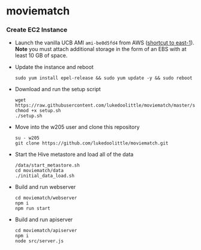 # moviematch

### Create EC2 Instance

* Launch the vanilla UCB AMI `ami-be0d5fd4` from AWS ([shortcut to east-1](https://console.aws.amazon.com/ec2/v2/home?region=us-east-1#LaunchInstanceWizard:ami=ami-be0d5fd4)). **Note** you must attach additional storage in the form of an EBS with at least 10 GB of space.

* Update the instance and reboot

      sudo yum install epel-release && sudo yum update -y && sudo reboot
	  
* Download and run the setup script

      wget https://raw.githubusercontent.com/lukedoolittle/moviematch/master/setup.sh
      chmod +x setup.sh
      ./setup.sh
	  
* Move into the w205 user and clone this repository

      su - w205
      git clone https://github.com/lukedoolittle/moviematch.git

* Start the Hive metastore and load all of the data

      /data/start_metastore.sh
      cd moviematch/data
      ./initial_data_load.sh
	  
* Build and run webserver

      cd moviematch/webserver
      npm i
      npm run start

* Build and run apiserver

      cd moviematch/apiserver
      npm i
      node src/server.js